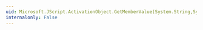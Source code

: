```yaml
---
uid: Microsoft.JScript.ActivationObject.GetMemberValue(System.String,System.Int32)
internalonly: False
---
```

